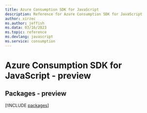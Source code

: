 ```yaml
---
title: Azure Consumption SDK for JavaScript
description: Reference for Azure Consumption SDK for JavaScript
author: xirzec
ms.author: jeffish
ms.data: 03/16/2023
ms.topic: reference
ms.devlang: javascript
ms.service: consumption
---
```

# Azure Consumption SDK for JavaScript - preview
## Packages - preview
[!INCLUDE [packages](consumption-index.md)]